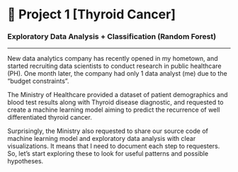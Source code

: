 # 🧬 Project 1 [Thyroid Cancer]
### Exploratory Data Analysis + Classification (Random Forest)

<hr>

New data analytics company has recently opened in my hometown, and started recruiting data scientists to conduct research in public healthcare (PH). One month later, the company had only 1 data analyst (me) due to the “budget constraints”.

The Ministry of Healthcare provided a dataset of patient demographics and blood test results along with Thyroid disease diagnostic, and requested to create a machine learning model aiming to predict the recurrence of well differentiated thyroid cancer.

Surprisingly, the Ministry also requested to share our source code of machine learning model and exploratory data analysis with clear visualizations. It means that I need to document each step to requesters. So, let’s start exploring these to look for useful patterns and possible hypotheses.
